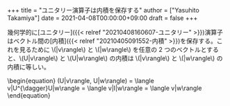 +++
title = "ユニタリー演算子は内積を保存する"
author = ["Yasuhito Takamiya"]
date = 2021-04-08T00:00:00+09:00
draft = false
+++

幾何学的に[ユニタリー]({{< relref "20210408160607-ユニタリー" >}})演算子はベクトル間の[内積]({{< relref "20210405091552-内積" >}})を保存する。これを見るために \\(|v\rangle\\) と \\(|w\rangle\\) を任意の 2 つのベクトルとすると、\\(U|v\rangle\\) と \\(U|w\rangle\\) の内積は \\(|v\rangle\\) と \\(|w\rangle\\) の内積に等しい。

\begin{equation}
  (U|v\rangle, U|w\rangle) = \langle v|U^{\dagger}U|w\rangle = \langle v|I|w\rangle = \langle v|w\rangle
\end{equation}
